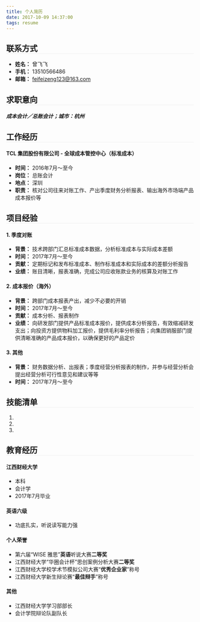 ```yaml
---
title: 个人简历
date: 2017-10-09 14:37:00
tags: resume
---
```


<style type="text/css">
  .post-info {
    display: none;
  }

  h1, h2 {
    border-bottom: 1px solid #eeeeee;
  }
</style>

## 联系方式

* **姓名：** 曾飞飞
* **手机：** 13510566486
* **邮箱：** feifeizeng123@163.com

## 求职意向

##### 成本会计／总账会计；城市：杭州

## 工作经历

#### TCL 集团股份有限公司 - 全球成本管控中心（标准成本）

* **时间：** 2016年7月～至今
* **岗位：** 总账会计
* **地点：** 深圳
* **职责：** 核对公司往来对账工作、产出季度财务分析报表、输出海外市场端产品成本报价等

## 项目经验

#### 1. 季度对账

  * **背景：** 技术跨部门汇总标准成本数据，分析标准成本与实际成本差额
  * **时间：** 2017年7月～至今
  * **贡献：** 定期标记和发布标准成本、制作标准成本和实际成本的差额分析报告
  * **业绩：** 账目清晰，报表准确，完成公司应收账款业务的核算及对账工作

#### 2. 成本报价（海外）

  * **背景：** 跨部门成本报表产出，减少不必要的开销
  * **时间：** 2017年7月～至今
  * **贡献：** 成本分析、报表制作
  * **业绩：** 向研发部门提供产品标准成本报价，提供成本分析报告，有效缩减研发支出；向投资方提供物料加工报价，提供毛利率分析报告；向集团销服部门提供清晰准确的产品成本报价，以确保更好的产品定价

#### 3. 其他

  * **背景：** 财务数据分析、出报表；季度经营分析报表的制作，并参与经营分析会提出经营分析可行性意见和建议等等
  * **时间：** 2017年7月～至今

## 技能清单

1. 
2. 
3. 

## 教育经历

#### 江西财经大学

* 本科
* 会计学
* 2017年7月毕业

#### 英语六级

* 功底扎实，听说读写能力强

#### 个人荣誉

* 第六届“WISE 雅思”**英语**听说大赛**二等奖**
* 江西财经大学“华圈会计杯”思创案例分析大赛**二等奖**
* 江西财经大学校学术节模拟公司大赛“**优秀企业家**”称号
* 江西财经大学新生辩论赛“**最佳辩手**”称号

#### 其他

* 江西财经大学学习部部长
* 会计学院辩论队副队长
